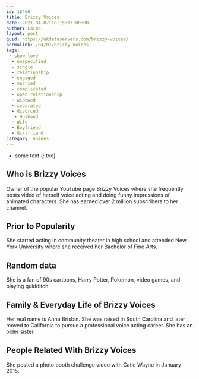 ```yaml
---
id: 16466
title: Brizzy Voices
date: 2021-04-07T18:15:13+00:00
author: Laima
layout: post
guid: https://ukdataservers.com/brizzy-voices/
permalink: /04/07/brizzy-voices
tags:
 - show love
  - unspecified
  - single
  - relationship
  - engaged
  - married
  - complicated
  - open relationship
  - widowed
  - separated
  - divorced
   - Husband
  - Wife
  - Boyfriend
  - Girlfriend
category: Guides
---
```


* some text
{: toc}


## Who is Brizzy Voices
                  
                  
                  
Owner of the popular YouTube page Brizzy Voices where she frequently posts video of herself voice acting and doing funny impressions of animated characters. She has earned over 2 million subscribers to her channel. 
                  
              
            
              
            
                
                
                
## Prior to Popularity
                  
                  
                  
She started acting in community theater in high school and attended New York University where she received her Bachelor of Fine Arts. 
                  
              
            
              
            
                
                
                
## Random data
                  
                  
                  
She is a fan of 90s cartoons, Harry Potter, Pokemon, video games, and playing quidditch. 
                  
              
            
              
            
                
                
                
## Family & Everyday Life of Brizzy Voices
                  
                  
                  
Her real name is Anna Brisbin. She was raised in South Carolina and later moved to California to pursue a professional voice acting career. She has an older sister. 
                  
              
            
              
            
                
                
                
## People Related With Brizzy Voices
                  
                  
                  
She posted a photo booth challenge video with Catie Wayne in January 2015. 
                  
              
            
              
            
                
              
            
              
              
            
            
              
            
          
          
          